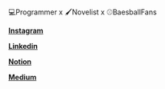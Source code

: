 💻Programmer x 🖌Novelist x ⚾BaesballFans



[**Instagram**](https://www.instagram.com/shi_ruizong/)

[**Linkedin**](https://www.linkedin.com/in/duckshih/)

[**Notion**](https://utopian-dewberry-2f6.notion.site/HOME-1fb4676aee024ba39af9be6c5d1298ff) 

[**Medium**](https://medium.com/@steven0210423)

